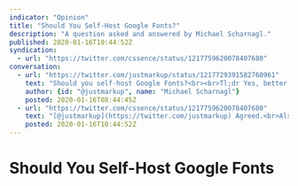 ```yaml
---
indicator: "Opinion"
title: "Should You Self-Host Google Fonts?"
description: "A question asked and answered by Michael Scharnagl."
published: 2020-01-16T10:44:52Z
syndication:
  - url: "https://twitter.com/cssence/status/1217759620078407680"
conversation:
  - url: "https://twitter.com/justmarkup/status/1217729391582760961"
    text: "Should you self-host Google Fonts?<br><br>Tl;dr Yes, better performance and better privacy.<br><br>[www.tunetheweb.com/blog/should-you-self-host-google-fonts/](https://www.tunetheweb.com/blog/should-you-self-host-google-fonts/)"
    author: {id: "@justmarkup", name: "Michael Scharnagl"}
    posted: 2020-01-16T08:44:45Z
  - url: "https://twitter.com/cssence/status/1217759620078407680"
    text: "[@justmarkup](https://twitter.com/justmarkup) Agreed.<br>Also, I’m no lawyer, but in the EU 🇪🇺 this might even be your only option!?<br><br>[cssence.com/2018/data-protection-rules](https://cssence.com/2018/data-protection-rules)"
    posted: 2020-01-16T10:44:52Z
---
```


# Should You Self-Host Google Fonts
